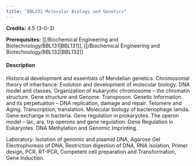 ```yaml
---
title: "BBL231 Molecular Biology and Genetics"
---
```

**Credits:** 4.5 (3-0-3)

**Prerequisites:** [[/Biochemical Engineering and Biotechnology/BBL131|BBL131]], [[/Biochemical Engineering and Biotechnology/BBL132|BBL132]]

#### Description
Historical development and essentials of Mendelian genetics. Chromosomal theory of inheritance. Evolution and development of molecular biology. DNA model and classes. Organization of eukaryotic chromosome – the chromatin structure. Gene structure and Genome. Transposon. Genetic Information and its perpetuation – DNA replication, damage and repair. Telomere and Aging. Transcription, translation. Molecular biology of bacteriophage lamda. Gene exchange in bacteria. Gene regulation in prokaryotes. The operon model – lac, ara, trp operons and gene regulation. Gene Regulation in Eukaryotes. DNA Methylation and Genomic Imprinting.

Laboratory: Isolation of genomic and plasmid DNA, Agarose Gel Electrophoresis of DNA, Restriction digestion of DNA, RNA isolation, Primer design, PCR, RT-PCR, Competent cell preparation and Transformation, Gene Induction.